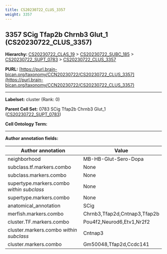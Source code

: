```yaml
---
title: CS20230722_CLUS_3357
weight: 3357
---
```

## 3357 SCig Tfap2b Chrnb3 Glut_1 (CS20230722_CLUS_3357)
<b>Hierarchy: </b>
[CS20230722_CLAS_19](../CS20230722_CLAS_19) >
[CS20230722_SUBC_185](../CS20230722_SUBC_185) >
[CS20230722_SUPT_0783](../CS20230722_SUPT_0783) >
[CS20230722_CLUS_3357](../CS20230722_CLUS_3357)

**PURL:** [https://purl.brain-bican.org/taxonomy/CCN20230722/CS20230722_CLUS_3357](https://purl.brain-bican.org/taxonomy/CCN20230722/CS20230722_CLUS_3357)

---


**Labelset:** cluster (Rank: 0)

**Parent Cell Set:** 0783 SCig Tfap2b Chrnb3 Glut_1 ([CS20230722_SUPT_0783](../CS20230722_SUPT_0783))



**Cell Ontology Term:** 

[MARKER GENES.]: #


---

[TRANSFERRED ANNOTATIONS.]: #


[AUTHOR ANNOTATION FIELDS.]: #


**Author annotation fields:**

| Author annotation | Value |
|-------------------|-------|
|neighborhood|MB-HB-Glut-Sero-Dopa|
|subclass.tf.markers.combo|None|
|subclass.markers.combo|None|
|supertype.markers.combo _within subclass_|None|
|supertype.markers.combo|None|
|anatomical_annotation|SCig|
|merfish.markers.combo|Chrnb3,Tfap2d,Cntnap3,Tfap2b|
|cluster.TF.markers.combo|Pou4f2,Neurod6,Etv1,Nr2f2|
|cluster.markers.combo _within subclass_|Cntnap3|
|cluster.markers.combo|Gm50048,Tfap2d,Ccdc141|
